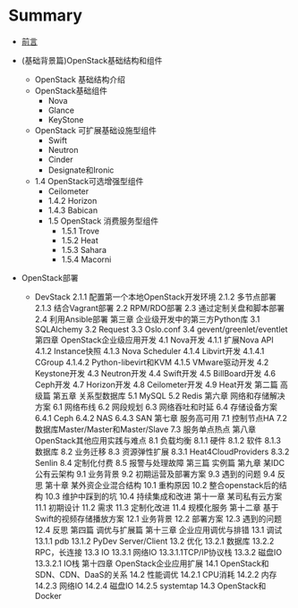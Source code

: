 # Summary
* [前言](README.md)
* (基础背景篇)OpenStack基础结构和组件
  * OpenStack 基础结构介绍
  * OpenStack基础组件
    * Nova
    * Glance
    * KeyStone
  * OpenStack 可扩展基础设施型组件
    * Swift
    * Neutron
    * Cinder
    * Designate和Ironic
  * 1.4	OpenStack可选增强型组件
    * Ceilometer
    * 1.4.2	Horizon
    * 1.4.3	Babican
    * 1.5	OpenStack 消费服务型组件
      * 1.5.1	Trove
      * 1.5.2	Heat
      * 1.5.3	Sahara
      * 1.5.4	Macorni
      
* OpenStack部署
  * DevStack
2.1.1	配置第一个本地OpenStack开发环境
2.1.2	多节点部署
2.1.3	结合Vagrant部署
2.2	RPM/RDO部署
2.3	通过定制关盘和脚本部署
2.4	利用Ansible部署
第三章	企业级开发中的第三方Python库
3.1	SQLAlchemy
3.2	Request
3.3	Oslo.conf
3.4	gevent/greenlet/eventlet
第四章	OpenStack企业级应用开发
4.1	Nova开发
4.1.1	扩展Nova API
4.1.2	Instance快照
4.1.3	Nova Scheduler
4.1.4	Libvirt开发
4.1.4.1	CGroup
4.1.4.2	Python-libevirt和KVM
4.1.5	VMware驱动开发
4.2	Keystone开发
4.3	Neutron开发
4.4	Swift开发
4.5	BillBoard开发
4.6	Ceph开发
4.7	Horizon开发
4.8	Ceilometer开发
4.9	Heat开发
第二篇 高级篇
第五章	关系型数据库
5.1	MySQL
5.2	Redis
第六章	网络和存储解决方案
6.1	网络布线
6.2	网段规划
6.3	网络吞吐和时延
6.4	存储设备方案
6.4.1	Ceph
6.4.2	NAS
6.4.3	SAN 
第七章	服务高可用
7.1	控制节点HA
7.2	数据库Master/Master和Master/Slave
7.3	服务单点热点
第八章 	OpenStack其他应用实践与难点
8.1	负载均衡
8.1.1	硬件
8.1.2	软件
8.1.3	数据库
8.2	业务迁移
8.3	资源弹性扩展
8.3.1	Heat4CloudProviders
8.3.2	Senlin
8.4	定制化付费
8.5	报警与处理故障
第三篇 实例篇
第九章	某IDC公有云架构
9.1    业务背景
9.2    初期运营及部署方案
9.3    遇到的问题
9.4    反思
第十章	某外资企业混合结构
10.1    重构原因
10.2    整合openstack后的结构
10.3    维护中踩到的坑
10.4    持续集成和改进
第十一章	某司私有云方案
11.1    初期设计
11.2    需求
11.3    定制化改进
11.4    规模化服务
第十二章	基于Swift的视频存储播放方案
12.1    业务背景
12.2    部署方案
12.3    遇到的问题
12.4    反思
第四篇 调优与扩展篇
第十三章	企业应用调优与排错
13.1	调试
13.1.1	pdb
13.1.2	PyDev Server/Client
13.2	优化
13.2.1	数据库
13.2.2	RPC，长连接
13.3	IO
13.3.1	网络IO
13.3.1.1TCP/IP协议栈
13.3.2	磁盘IO
13.3.2.1	IO栈
第十四章	OpenStack企业应用扩展
14.1	OpenStack和SDN、CDN、DaaS的关系
14.2	性能调优
14.2.1	CPU消耗
14.2.2	内存
14.2.3	网络IO
14.2.4	磁盘IO
14.2.5	systemtap
14.3	OpenStack和Docker


